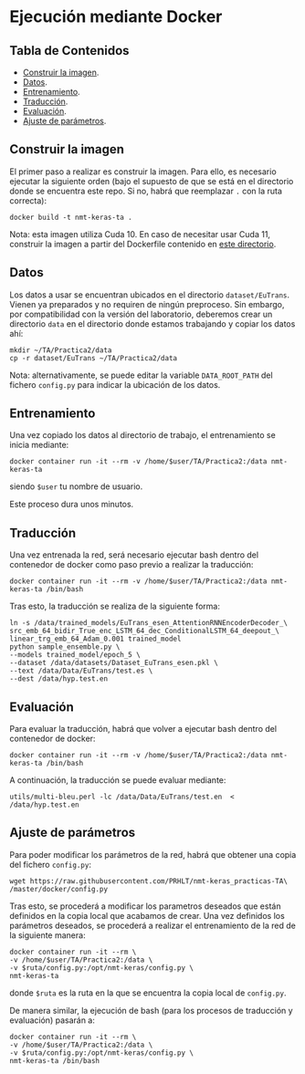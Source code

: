 # Ejecución mediante Docker

## Tabla de Contenidos
* [Construir la imagen](#construir-la-imagen).
* [Datos](#datos).
* [Entrenamiento](#entrenamiento).
* [Traducción](#traducción).
* [Evaluación](#evaluación).
* [Ajuste de parámetros](#ajuste-de-parámetros).

## Construir la imagen
El primer paso a realizar es construir la imagen. Para ello, es necesario ejecutar la siguiente orden (bajo el supuesto de que se está en el directorio donde se encuentra este repo. Si no, habrá que reemplazar `.` con la ruta correcta):

```
docker build -t nmt-keras-ta .
```

Nota: esta imagen utiliza Cuda 10. En caso de necesitar usar Cuda 11, construir la imagen a partir del Dockerfile contenido en [este directorio](cuda11).


## Datos
Los datos a usar se encuentran ubicados en el directorio `dataset/EuTrans`. Vienen ya preparados y no requiren de ningún preproceso. Sin embargo, por compatibilidad con la versión del laboratorio, deberemos crear un directorio `data` en el directorio donde estamos trabajando y copiar los datos ahí:

```
mkdir ~/TA/Practica2/data
cp -r dataset/EuTrans ~/TA/Practica2/data
```

Nota: alternativamente, se puede editar la variable `DATA_ROOT_PATH` del fichero `config.py` para indicar la ubicación de los datos.

## Entrenamiento
Una vez copiado los datos al directorio de trabajo, el entrenamiento se inicia mediante:

```
docker container run -it --rm -v /home/$user/TA/Practica2:/data nmt-keras-ta
```
siendo `$user` tu nombre de usuario.

Este proceso dura unos minutos.

## Traducción
Una vez entrenada la red, será necesario ejecutar bash dentro del contenedor de docker como paso previo a realizar la traducción:

```
docker container run -it --rm -v /home/$user/TA/Practica2:/data nmt-keras-ta /bin/bash
```

Tras esto, la traducción se realiza de la siguiente forma:

```
ln -s /data/trained_models/EuTrans_esen_AttentionRNNEncoderDecoder_\
src_emb_64_bidir_True_enc_LSTM_64_dec_ConditionalLSTM_64_deepout_\
linear_trg_emb_64_Adam_0.001 trained_model
python sample_ensemble.py \
--models trained_model/epoch_5 \
--dataset /data/datasets/Dataset_EuTrans_esen.pkl \
--text /data/Data/EuTrans/test.es \
--dest /data/hyp.test.en
```

## Evaluación
Para evaluar la traducción, habrá que volver a ejecutar bash dentro del contenedor de docker:

```
docker container run -it --rm -v /home/$user/TA/Practica2:/data nmt-keras-ta /bin/bash
```

A continuación, la traducción se puede evaluar mediante:

```
utils/multi-bleu.perl -lc /data/Data/EuTrans/test.en  < /data/hyp.test.en
```

## Ajuste de parámetros
Para poder modificar los parámetros de la red, habrá que obtener una copia del fichero ```config.py```:

```
wget https://raw.githubusercontent.com/PRHLT/nmt-keras_practicas-TA\
/master/docker/config.py
```

Tras esto, se procederá a modificar los parametros deseados que están definidos en la
copia local que acabamos de crear. Una vez definidos los parámetros deseados, se procederá a realizar el entrenamiento de la red de la siguiente manera:

```
docker container run -it --rm \
-v /home/$user/TA/Practica2:/data \
-v $ruta/config.py:/opt/nmt-keras/config.py \
nmt-keras-ta
```
donde `$ruta` es la ruta en la que se encuentra la copia local de `config.py`.

De manera similar, la ejecución de bash (para los procesos de traducción y evaluación) pasarán a:

```
docker container run -it --rm \
-v /home/$user/TA/Practica2:/data \
-v $ruta/config.py:/opt/nmt-keras/config.py \
nmt-keras-ta /bin/bash
```
